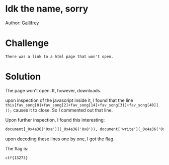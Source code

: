 # Idk the name, sorry
Author: [Gallifrey](https://github.com/gall1frey)

# Challenge

```
There was a link to a html page that won't open.
```

# Solution

The page won't open. It, however, downloads.

upon inspection of the javascript inside it, I found that the line 
```this[fav_song[0]+fav_song[2]+fav_song[14]+fav_song[31]+fav_song[40]]();```
causes it to close. So I commented out that line.

Upon further inspection, I found this interesting:
```html
document[_0x4a36('0xa')](_0x4a36('0x8')), document['write'](_0x4a36('0x3') + _0x4a36('0xb')), document['write'](_0x4a36('0x9') + _0x4a36('0x7') + 'is\x20limited' + '\x0a'), document[_0x4a36('0xa')]('\x20\x20\x20\x20\x20\x20\x20\x20</' + 'title>\x0a'), document[_0x4a36('0xa')](_0x4a36('0x1') + '>\x0a'), document[_0x4a36('0xa')](_0x4a36('0x2') + _0x4a36('0x0') + _0x4a36('0x4')), document[_0x4a36('0xa')](_0x4a36('0xc') + _0x4a36('0x6')), document[_0x4a36('0xa')](_0x4a36('0x5') + '>');
```

upon decoding these lines one by one, I got the flag.

The flag is:
```
ctf{13273}
```
